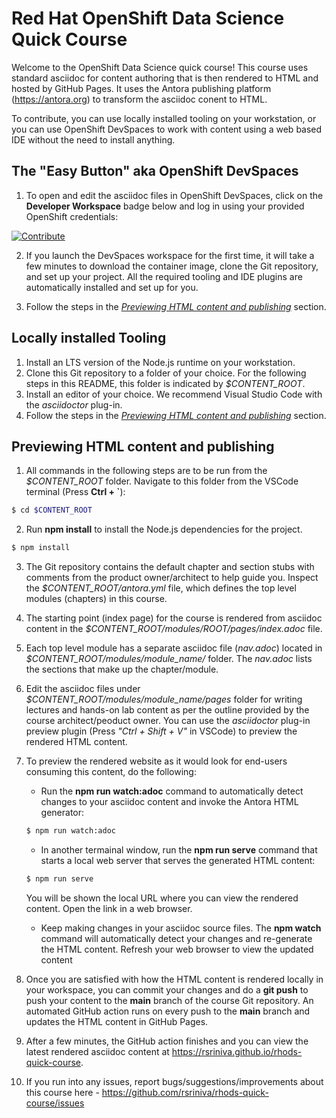# Red Hat OpenShift Data Science Quick Course

Welcome to the OpenShift Data Science quick course! This course uses standard asciidoc for content authoring that is then rendered to HTML and hosted by GitHub Pages. It uses the Antora publishing platform (https://antora.org) to transform the asciidoc conent to HTML.

To contribute, you can use locally installed tooling on your workstation, or you can use OpenShift DevSpaces to work with content using a web based IDE without the need to install anything.

## The "Easy Button" aka OpenShift DevSpaces

1. To open and edit the asciidoc files in OpenShift DevSpaces, click on the **Developer Workspace** badge below and log in using your provided OpenShift credentials:

[![Contribute](https://www.eclipse.org/che/contribute.svg)](https://devspaces.apps.cluster-bqmpk.bqmpk.sandbox1618.opentlc.com/#https://github.com/RedHatTraining/rhods-quick-course)

2. If you launch the DevSpaces workspace for the first time, it will take a few minutes to download the container image, clone the Git repository, and set up your project. All the required tooling and IDE plugins are automatically installed and set up for you.

3. Follow the steps in the [*Previewing HTML content and publishing*](#Previewing-HTML-content-and-publishing) section.

## Locally installed Tooling

1. Install an LTS version of the Node.js runtime on your workstation.
2. Clone this Git repository to a folder of your choice. For the following steps in this README, this folder is indicated by *$CONTENT_ROOT*.
3. Install an editor of your choice. We recommend Visual Studio Code with the *asciidoctor* plug-in.
4. Follow the steps in the [*Previewing HTML content and publishing*](#Previewing-HTML-content-and-publishing) section.

## Previewing HTML content and publishing

1. All commands in the following steps are to be run from the *$CONTENT_ROOT* folder. Navigate to this folder from the VSCode terminal (Press **Ctrl + `**):

```bash
$ cd $CONTENT_ROOT
```

2. Run **npm install** to install the Node.js dependencies for the project.

```bash
$ npm install
```

3. The Git repository contains the default chapter and section stubs with comments from the product owner/architect to help guide you. Inspect the *$CONTENT_ROOT/antora.yml* file, which defines the top level modules (chapters) in this course. 

4. The starting point (index page) for the course is rendered from asciidoc content in the *$CONTENT_ROOT/modules/ROOT/pages/index.adoc* file.

5. Each top level module has a separate asciidoc file (*nav.adoc*) located in *$CONTENT_ROOT/modules/module_name/* folder. The *nav.adoc* lists the sections that make up the chapter/module.

6. Edit the asciidoc files under *$CONTENT_ROOT/modules/module_name/pages* folder for writing lectures and hands-on lab content as per the outline provided by the course architect/peoduct owner. You can use the *asciidoctor* plug-in preview plugin (Press *"Ctrl + Shift + V"* in VSCode) to preview the rendered HTML content.

7. To preview the rendered website as it would look for end-users consuming this content, do the following:

    * Run the **npm run watch:adoc** command to automatically detect changes to your asciidoc content and invoke the Antora HTML generator:

    ```bash
    $ npm run watch:adoc
    ```

    * In another termainal window, run the **npm run serve** command that starts a local web server that serves the generated HTML content:

    ```bash
    $ npm run serve
    ```
    You will be shown the local URL where you can view the rendered content. Open the link in a web browser.

    * Keep making changes in your asciidoc source files. The **npm watch** command will automatically detect your changes and re-generate the HTML content. Refresh your web browser to view the updated content

8. Once you are satisfied with how the HTML content is rendered locally in your workspace, you can commit your changes and do a **git push** to push your content to the **main** branch of the course Git repository. An automated GitHub action runs on every push to the **main** branch and updates the HTML content in GitHub Pages.

9. After a few minutes, the GitHub action finishes and you can view the latest rendered asciidoc content at https://rsriniva.github.io/rhods-quick-course.

10. If you run into any issues, report bugs/suggestions/improvements about this course here - https://github.com/rsriniva/rhods-quick-course/issues

